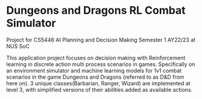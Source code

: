 # Dungeons and Dragons RL Combat Simulator
Project for CS5446 AI Planning and Decision Making Semester 1 AY22/23 at NUS SoC

This application project focuses on decision making with Reinforcement learning in discrete action multi process scenarios in games. Specifically on an environment simulator and machine learning models for 1v1 combat scenarios in the game Dungeons and Dragons (referred to as D&D from here on). 3 unique classes(Barbarian, Ranger, Wizard) are implemented at level 3, with simplified versions of their abilities added as available actions. 

